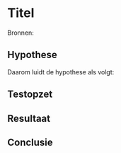 # Titel
Bronnen: 


## Hypothese

Daarom luidt de hypothese als volgt:

## Testopzet


## Resultaat

## Conclusie
